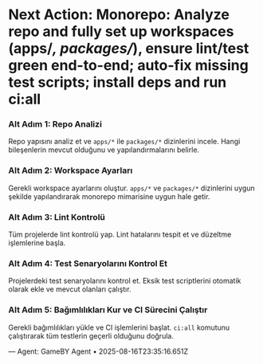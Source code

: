 # Next Action: Monorepo: Analyze repo and fully set up workspaces (apps/*, packages/*), ensure lint/test green end-to-end; auto-fix missing test scripts; install deps and run ci:all

### Alt Adım 1: Repo Analizi
Repo yapısını analiz et ve `apps/*` ile `packages/*` dizinlerini incele. Hangi bileşenlerin mevcut olduğunu ve yapılandırmalarını belirle.

### Alt Adım 2: Workspace Ayarları
Gerekli workspace ayarlarını oluştur. `apps/*` ve `packages/*` dizinlerini uygun şekilde yapılandırarak monorepo mimarisine uygun hale getir.

### Alt Adım 3: Lint Kontrolü
Tüm projelerde lint kontrolü yap. Lint hatalarını tespit et ve düzeltme işlemlerine başla.

### Alt Adım 4: Test Senaryolarını Kontrol Et
Projelerdeki test senaryolarını kontrol et. Eksik test scriptlerini otomatik olarak ekle ve mevcut olanları çalıştır.

### Alt Adım 5: Bağımlılıkları Kur ve CI Sürecini Çalıştır
Gerekli bağımlılıkları yükle ve CI işlemlerini başlat. `ci:all` komutunu çalıştırarak tüm testlerin geçerli olduğunu doğrula.

— Agent: GameBY Agent • 2025-08-16T23:35:16.651Z
